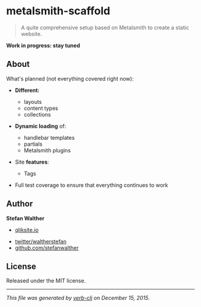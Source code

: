 # metalsmith-scaffold

> A quite comprehensive setup based on Metalsmith to create a static website.

**Work in progress: stay tuned**

## About

What's planned (not everything covered right now):

* **Different:**

  - layouts
  - content types
  - collections

* **Dynamic loading** of:
  - handlebar templates
  - partials
  - Metalsmith plugins

* Site **features**:
  - Tags
* Full test coverage to ensure that everything continues to work

## Author

**Stefan Walther**

+ [qliksite.io](http://qliksite.io)
* [twitter/waltherstefan](http://twitter.com/waltherstefan)
* [github.com/stefanwalther](http://github.com/stefanwalther)

## License

Released under the MIT license.

***

_This file was generated by [verb-cli](https://github.com/assemble/verb-cli) on December 15, 2015._